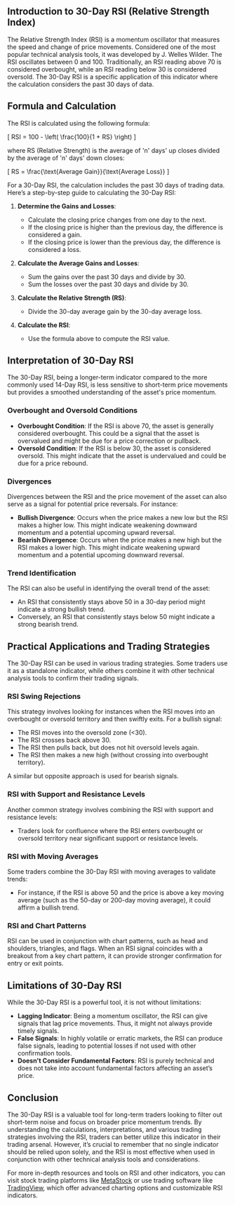 ## Introduction to 30-Day RSI (Relative Strength Index)

The Relative Strength Index (RSI) is a momentum oscillator that measures the speed and change of price movements. Considered one of the most popular technical analysis tools, it was developed by J. Welles Wilder. The RSI oscillates between 0 and 100. Traditionally, an RSI reading above 70 is considered overbought, while an RSI reading below 30 is considered oversold. The 30-Day RSI is a specific application of this indicator where the calculation considers the past 30 days of data.

## Formula and Calculation

The RSI is calculated using the following formula:

\[ RSI = 100 - \left( \frac{100}{1 + RS} \right) \]

where RS (Relative Strength) is the average of 'n' days' up closes divided by the average of 'n' days' down closes:

\[ RS = \frac{\text{Average Gain}}{\text{Average Loss}} \]

For a 30-Day RSI, the calculation includes the past 30 days of trading data. Here’s a step-by-step guide to calculating the 30-Day RSI:

1. **Determine the Gains and Losses**:
   - Calculate the closing price changes from one day to the next.
   - If the closing price is higher than the previous day, the difference is considered a gain.
   - If the closing price is lower than the previous day, the difference is considered a loss.

2. **Calculate the Average Gains and Losses**:
   - Sum the gains over the past 30 days and divide by 30.
   - Sum the losses over the past 30 days and divide by 30.

3. **Calculate the Relative Strength (RS)**:
   - Divide the 30-day average gain by the 30-day average loss.

4. **Calculate the RSI**:
   - Use the formula above to compute the RSI value.

## Interpretation of 30-Day RSI

The 30-Day RSI, being a longer-term indicator compared to the more commonly used 14-Day RSI, is less sensitive to short-term price movements but provides a smoothed understanding of the asset's price momentum. 

### Overbought and Oversold Conditions

- **Overbought Condition**: If the RSI is above 70, the asset is generally considered overbought. This could be a signal that the asset is overvalued and might be due for a price correction or pullback.
- **Oversold Condition**: If the RSI is below 30, the asset is considered oversold. This might indicate that the asset is undervalued and could be due for a price rebound.

### Divergences

Divergences between the RSI and the price movement of the asset can also serve as a signal for potential price reversals. For instance:
- **Bullish Divergence**: Occurs when the price makes a new low but the RSI makes a higher low. This might indicate weakening downward momentum and a potential upcoming upward reversal.
- **Bearish Divergence**: Occurs when the price makes a new high but the RSI makes a lower high. This might indicate weakening upward momentum and a potential upcoming downward reversal.

### Trend Identification 

The RSI can also be useful in identifying the overall trend of the asset:
- An RSI that consistently stays above 50 in a 30-day period might indicate a strong bullish trend.
- Conversely, an RSI that consistently stays below 50 might indicate a strong bearish trend.

## Practical Applications and Trading Strategies

The 30-Day RSI can be used in various trading strategies. Some traders use it as a standalone indicator, while others combine it with other technical analysis tools to confirm their trading signals.

### RSI Swing Rejections

This strategy involves looking for instances when the RSI moves into an overbought or oversold territory and then swiftly exits. For a bullish signal:
- The RSI moves into the oversold zone (<30).
- The RSI crosses back above 30.
- The RSI then pulls back, but does not hit oversold levels again.
- The RSI then makes a new high (without crossing into overbought territory).

A similar but opposite approach is used for bearish signals.

### RSI with Support and Resistance Levels

Another common strategy involves combining the RSI with support and resistance levels:
- Traders look for confluence where the RSI enters overbought or oversold territory near significant support or resistance levels.

### RSI with Moving Averages

Some traders combine the 30-Day RSI with moving averages to validate trends:
- For instance, if the RSI is above 50 and the price is above a key moving average (such as the 50-day or 200-day moving average), it could affirm a bullish trend.

### RSI and Chart Patterns

RSI can be used in conjunction with chart patterns, such as head and shoulders, triangles, and flags. When an RSI signal coincides with a breakout from a key chart pattern, it can provide stronger confirmation for entry or exit points.

## Limitations of 30-Day RSI

While the 30-Day RSI is a powerful tool, it is not without limitations:
- **Lagging Indicator**: Being a momentum oscillator, the RSI can give signals that lag price movements. Thus, it might not always provide timely signals.
- **False Signals**: In highly volatile or erratic markets, the RSI can produce false signals, leading to potential losses if not used with other confirmation tools.
- **Doesn't Consider Fundamental Factors**: RSI is purely technical and does not take into account fundamental factors affecting an asset’s price.

## Conclusion

The 30-Day RSI is a valuable tool for long-term traders looking to filter out short-term noise and focus on broader price momentum trends. By understanding the calculations, interpretations, and various trading strategies involving the RSI, traders can better utilize this indicator in their trading arsenal. However, it’s crucial to remember that no single indicator should be relied upon solely, and the RSI is most effective when used in conjunction with other technical analysis tools and considerations.

For more in-depth resources and tools on RSI and other indicators, you can visit stock trading platforms like [MetaStock](https://www.metastock.com) or use trading software like [TradingView](https://www.tradingview.com), which offer advanced charting options and customizable RSI indicators.
